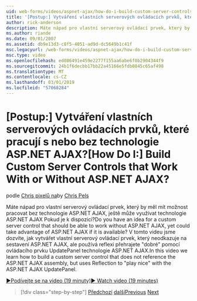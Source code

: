```yaml
---
uid: web-forms/videos/aspnet-ajax/how-do-i-build-custom-server-controls-that-work-with-or-without-aspnet-ajax
title: '[Postup:] Vytváření vlastních serverových ovládacích prvků, které pracují s nebo bez technologie ASP.NET AJAX? | Dokumenty Microsoft'
author: rick-anderson
description: Máte nápad pro vlastní serverový ovládací prvek, který by měl mít možnost pracovat bez technologie ASP.NET AJAX, ještě může využívat technologie ASP.NET AJAX Pokud je k dispozici...
ms.author: riande
ms.date: 09/01/2007
ms.assetid: db9e13d3-c8f5-4051-ad9d-dc5649b1c41f
msc.legacyurl: /web-forms/videos/aspnet-ajax/how-do-i-build-custom-server-controls-that-work-with-or-without-aspnet-ajax
msc.type: video
ms.openlocfilehash: ed086491e459e2277f155aa6abe6f0b2904344f9
ms.sourcegitcommit: 24b1f6decbb17bb22a45166e5fdb0845c65af498
ms.translationtype: MT
ms.contentlocale: cs-CZ
ms.lasthandoff: 03/01/2019
ms.locfileid: "57068284"
---
```

<a name="how-do-i-build-custom-server-controls-that-work-with-or-without-aspnet-ajax"></a><span data-ttu-id="50fe4-104">[Postup:] Vytváření vlastních serverových ovládacích prvků, které pracují s nebo bez technologie ASP.NET AJAX?</span><span class="sxs-lookup"><span data-stu-id="50fe4-104">[How Do I:] Build Custom Server Controls that Work With or Without ASP.NET AJAX?</span></span>
====================
<span data-ttu-id="50fe4-105">podle [Chris pixelů na](https://twitter.com/chrispels)</span><span class="sxs-lookup"><span data-stu-id="50fe4-105">by [Chris Pels](https://twitter.com/chrispels)</span></span>

<span data-ttu-id="50fe4-106">Máte nápad pro vlastní serverový ovládací prvek, který by měl mít možnost pracovat bez technologie ASP.NET AJAX, ještě může využívat technologie ASP.NET AJAX Pokud je k dispozici?</span><span class="sxs-lookup"><span data-stu-id="50fe4-106">Do you have an idea for a custom server control that should be able to work without ASP.NET AJAX, yet could take advantage of ASP.NET AJAX if it is available?</span></span> <span data-ttu-id="50fe4-107">V tomto videu jsme dozvíte, jak vytvářet vlastní serverový ovládací prvek, který neodkazuje na sestavení ASP.NET AJAX, ale používá reflexi přehrajete "dobré" pomocí ovládacího prvku UpdatePanel technologie ASP.NET AJAX.</span><span class="sxs-lookup"><span data-stu-id="50fe4-107">In this video we learn how to build a custom server control that does not reference the ASP.NET AJAX assembly, but uses Reflection to "play nice" with the ASP.NET AJAX UpdatePanel.</span></span>

[<span data-ttu-id="50fe4-108">&#9654;Podívejte se na video (19 minuty)</span><span class="sxs-lookup"><span data-stu-id="50fe4-108">&#9654; Watch video (19 minutes)</span></span>](https://channel9.msdn.com/Blogs/ASP-NET-Site-Videos/how-do-i-build-custom-server-controls-that-work-with-or-without-aspnet-ajax)

> [!div class="step-by-step"]
> <span data-ttu-id="50fe4-109">[Předchozí](how-do-i-create-an-aspnet-ajax-extender-from-scratch.md)
> [další](how-do-i-associate-ajax-client-behavior-with-an-aspnet-server-control.md)</span><span class="sxs-lookup"><span data-stu-id="50fe4-109">[Previous](how-do-i-create-an-aspnet-ajax-extender-from-scratch.md)
[Next](how-do-i-associate-ajax-client-behavior-with-an-aspnet-server-control.md)</span></span>
